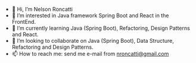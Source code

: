 - 👋 Hi, I’m Nelson Roncatti
- 👀 I’m interested in Java framework Spring Boot and React in the FrontEnd.
- 🌱 I’m currently learning Java (Spring Boot), Refactoring, Design Patterns and React.
- 💞️ I’m looking to collaborate on Java (Spring Boot), Data Structure, Refactoring and Design Patterns.
- 📫 How to reach me: send me e-mail from nroncatti@gmail.com

<!---
nroncatti/nroncatti is a ✨ special ✨ repository because its `README.md` (this file) appears on your GitHub profile.
You can click the Preview link to take a look at your changes.
--->
